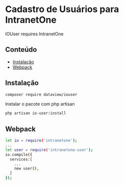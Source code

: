 
# Cadastro de Usuários para IntranetOne
IOUser requires IntranetOne
## Conteúdo
 
- [Instalação](#instalação)
- [Webpack](#webpack) 

## Instalação

```sh
composer require dataview/iouser
```
Instalar o pacote com php artisan
```sh
php artisan io-user:install
```

## Webpack
  
```sh
let io = require('intranetone');
...
let user = require('intranetone-user');
io.compile({
  services:[
    ...
    new user(),
  ]
});
```
 